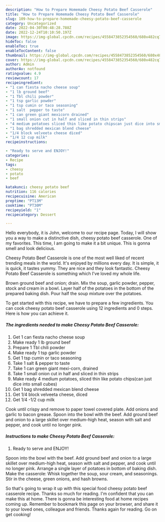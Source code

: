 ```yaml
---
description: "How to Prepare Homemade Cheesy Potato Beef Casserole"
title: "How to Prepare Homemade Cheesy Potato Beef Casserole"
slug: 109-how-to-prepare-homemade-cheesy-potato-beef-casserole
category: Uncategorized
date: 2022-04-30T00:48:28.788Z
date: 2022-12-24T10:10:50.197Z
image: https://img-global.cpcdn.com/recipes/4558473852354560/680x482cq70/cheesy-potato-beef-casserole-recipe-main-photo.jpg
hideToc: false
enableToc: true
enableTocContent: false
thumbnail: https://img-global.cpcdn.com/recipes/4558473852354560/680x482cq70/cheesy-potato-beef-casserole-recipe-main-photo.jpg
cover: https://img-global.cpcdn.com/recipes/4558473852354560/680x482cq70/cheesy-potato-beef-casserole-recipe-main-photo.jpg
author: Admin
authorAv: notfound
ratingvalue: 4.9
reviewcount: 17
recipeingredient:
- "1 can fiesta nacho cheese soup"
- "1 lb ground beef"
- "1 Tbl chili powder"
- "1 tsp garlic powder"
- "1 tsp cumin or taco seasoning"
- "1 salt  pepper to taste"
- "1 can green giant mexicorn drained"
- "1 small onion cut in half and sliced in thin strips"
- "4 medium potatoes sliced thin like potato chipscan just dice into small cubes"
- "1 bag shredded mexican blend cheese"
- "1/4 block velveeta cheese diced"
- "1/4 12 cup milk"
recipeinstructions:

- "Ready to serve and ENJOY!"
categories:
- Recipe
tags:
- cheesy
- potato
- beef

katakunci: cheesy potato beef 
nutrition: 116 calories
recipecuisine: American
preptime: "PT13M"
cooktime: "PT30M"
recipeyield: "1"
recipecategory: Dessert

---
```



Hello everybody, it is John, welcome to our recipe page. Today, I will show you a way to make a distinctive dish, cheesy potato beef casserole. One of my favorites. This time, I am going to make it a bit unique. This is gonna smell and look delicious.

Cheesy Potato Beef Casserole is one of the most well liked of recent trending meals in the world. It's enjoyed by millions every day. It is simple, it is quick, it tastes yummy. They are nice and they look fantastic. Cheesy Potato Beef Casserole is something which I've loved my whole life.

Brown ground beef and onion; drain. Mix the soup, garlic powder, pepper, stock and cream in a bowl. Layer half of the potatoes in the bottom of the prepared baking dish. Pour half the soup mixture over the potatoes.


To get started with this recipe, we have to prepare a few ingredients. You can cook cheesy potato beef casserole using 12 ingredients and 0 steps. Here is how you can achieve it.

<!--inarticleads1-->

##### The ingredients needed to make Cheesy Potato Beef Casserole:

1. Get 1 can fiesta nacho cheese soup
1. Make ready 1 lb ground beef
1. Prepare 1 Tbl chili powder
1. Make ready 1 tsp garlic powder
1. Get 1 tsp cumin or taco seasoning
1. Take 1 salt &amp; pepper to taste
1. Take 1 can green giant mexi-corn, drained
1. Take 1 small onion cut in half and sliced in thin strips
1. Make ready 4 medium potatoes, sliced thin like potato chips(can just dice into small cubes)
1. Get 1 bag shredded mexican blend cheese
1. Get 1/4 block velveeta cheese, diced
1. Get 1/4 -1/2 cup milk


Cook until crispy and remove to paper towel covered plate. Add onions and garlic to bacon grease. Spoon into the bowl with the beef. Add ground beef and onion to a large skillet over medium-high heat, season with salt and pepper, and cook until no longer pink. 

<!--inarticleads2-->

##### Instructions to make Cheesy Potato Beef Casserole:


1. Ready to serve and ENJOY!

Spoon into the bowl with the beef. Add ground beef and onion to a large skillet over medium-high heat, season with salt and pepper, and cook until no longer pink. Arrange a single layer of potatoes in bottom of baking dish. Make the casserole: Whisk together the soup, sour cream, and seasonings. Stir in the cheese, green onions, and hash browns. 

So that's going to wrap it up with this special food cheesy potato beef casserole recipe. Thanks so much for reading. I'm confident that you can make this at home. There is gonna be interesting food at home recipes coming up. Remember to bookmark this page on your browser, and share it to your loved ones, colleague and friends. Thanks again for reading. Go on get cooking!
